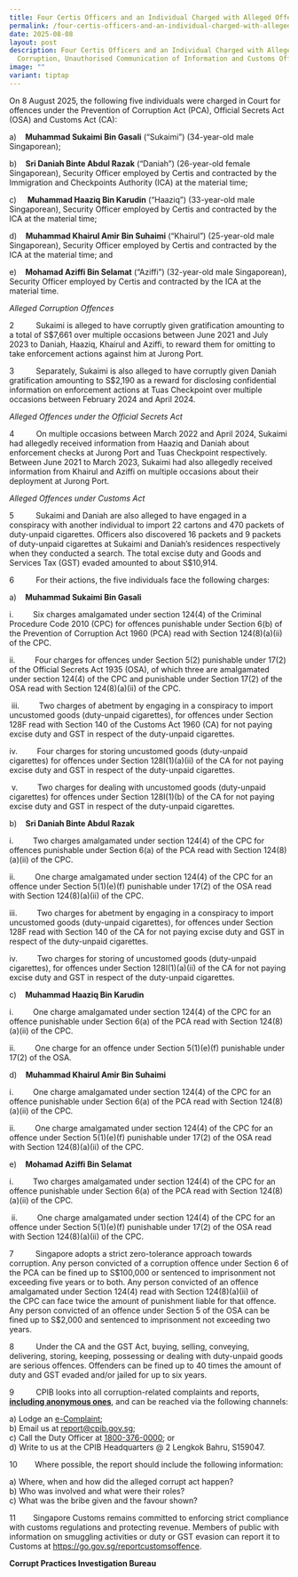 ```yaml
---
title: Four Certis Officers and an Individual Charged with Alleged Offences
permalink: /four-certis-officers-and-an-individual-charged-with-alleged-offences/
date: 2025-08-08
layout: post
description: Four Certis Officers and an Individual Charged with Alleged
  Corruption, Unauthorised Communication of Information and Customs Offences
image: ""
variant: tiptap
---
```

<p>On 8 August 2025, the following five individuals were charged in Court
for offences under the Prevention of Corruption Act (PCA), Official Secrets
Act (OSA) and Customs Act (CA):</p>
<p>a)&nbsp;&nbsp;&nbsp; <strong>Muhammad Sukaimi Bin Gasali</strong> (“Sukaimi”)
(34-year-old male Singaporean);</p>
<p>b)&nbsp;&nbsp;&nbsp; <strong>Sri Daniah Binte Abdul Razak</strong> (“Daniah”)
(26-year-old female Singaporean), Security Officer employed by Certis and
contracted by the Immigration and Checkpoints Authority (ICA) at the material
time;</p>
<p>c)&nbsp;&nbsp;&nbsp;&nbsp; <strong>Muhammad Haaziq Bin Karudin</strong> (“Haaziq”)
(33-year-old male Singaporean), Security Officer employed by Certis and
contracted by the ICA at the material time;</p>
<p>d)&nbsp;&nbsp;&nbsp; <strong>Muhammad Khairul Amir Bin Suhaimi</strong> (“Khairul”)
(25-year-old male Singaporean), Security Officer employed by Certis and
contracted by the ICA at the material time; and</p>
<p>e)&nbsp;&nbsp;&nbsp; <strong>Mohamad Aziffi Bin Selamat</strong> (“Aziffi”)
(32-year-old male Singaporean), Security Officer employed by Certis and
contracted by the ICA at the material time.</p>
<p><em>Alleged Corruption Offences</em>
</p>
<p>2&nbsp;&nbsp;&nbsp;&nbsp;&nbsp;&nbsp;&nbsp;&nbsp;&nbsp; Sukaimi is alleged
to have corruptly given gratification amounting to a total of S$7,661 over
multiple occasions between June 2021 and July 2023 to Daniah, Haaziq, Khairul
and Aziffi, to reward them for omitting to take enforcement actions against
him at Jurong Port.</p>
<p>3&nbsp;&nbsp;&nbsp;&nbsp;&nbsp;&nbsp;&nbsp;&nbsp;&nbsp; Separately, Sukaimi
is also alleged to have corruptly given Daniah gratification amounting
to S$2,190 as a reward for disclosing confidential information on enforcement
actions at Tuas Checkpoint over multiple occasions between February 2024
and April 2024.</p>
<p><em>Alleged Offences under the Official Secrets Act</em>
</p>
<p>4&nbsp;&nbsp;&nbsp;&nbsp;&nbsp;&nbsp;&nbsp;&nbsp;&nbsp; On multiple occasions
between March 2022 and April 2024, Sukaimi had allegedly received information
from Haaziq and Daniah about enforcement checks at Jurong Port and Tuas
Checkpoint respectively. Between June 2021 to March 2023, Sukaimi had also
allegedly received information from Khairul and Aziffi on multiple occasions
about their deployment at Jurong Port.</p>
<p><em>Alleged Offences under Customs Act</em>
</p>
<p>5&nbsp;&nbsp;&nbsp;&nbsp;&nbsp;&nbsp;&nbsp;&nbsp;&nbsp; Sukaimi and Daniah
are also alleged to have engaged in a conspiracy with another individual
to import 22 cartons and 470 packets of duty-unpaid cigarettes. Officers
also discovered 16 packets and 9 packets of duty-unpaid cigarettes at Sukaimi
and Daniah’s residences respectively when they conducted a search. The
total excise duty and Goods and Services Tax (GST) evaded amounted to about
S$10,914.</p>
<p>6&nbsp;&nbsp;&nbsp;&nbsp;&nbsp;&nbsp;&nbsp;&nbsp;&nbsp; For their actions,
the five individuals face the following charges:</p>
<p>a)&nbsp;&nbsp;&nbsp; <strong>Muhammad Sukaimi Bin Gasali</strong>
</p>
<p>i.&nbsp;&nbsp;&nbsp;&nbsp;&nbsp;&nbsp;&nbsp;&nbsp; Six charges amalgamated
under section 124(4) of the Criminal Procedure Code 2010 (CPC) for offences
punishable under Section 6(b) of the&nbsp;Prevention of Corruption Act
1960&nbsp;(PCA) read with Section 124(8)(a)(ii) of the<em> </em>CPC.&nbsp;</p>
<p>ii.&nbsp;&nbsp;&nbsp;&nbsp;&nbsp;&nbsp;&nbsp;&nbsp; Four charges for offences
under Section 5(2) punishable under 17(2) of the Official Secrets Act 1935
(OSA), of which three are amalgamated under section 124(4) of the CPC<em> </em>and
punishable under Section 17(2) of the OSA<em> </em>read with Section 124(8)(a)(ii)
of the CPC.</p>
<p>&nbsp;iii.&nbsp;&nbsp;&nbsp;&nbsp;&nbsp;&nbsp;&nbsp;&nbsp; Two charges
of abetment by engaging in a conspiracy to import uncustomed goods (duty-unpaid
cigarettes), for offences under Section 128F read with Section 140 of the
Customs Act 1960 (CA) for not paying excise duty and GST in respect of
the duty-unpaid cigarettes.</p>
<p>iv.&nbsp;&nbsp;&nbsp;&nbsp;&nbsp;&nbsp;&nbsp;&nbsp; Four charges for storing
uncustomed goods (duty-unpaid cigarettes) for offences under Section 128I(1)(a)(ii)
of the CA for not paying excise duty and GST in respect of the duty-unpaid
cigarettes.</p>
<p>&nbsp;v.&nbsp;&nbsp;&nbsp;&nbsp;&nbsp;&nbsp;&nbsp;&nbsp; Two charges for
dealing with uncustomed goods (duty-unpaid cigarettes) for offences under
Section 128I(1)(b) of the CA for not paying excise duty and GST in respect
of the duty-unpaid cigarettes.</p>
<p>b)&nbsp;&nbsp;&nbsp; <strong>Sri Daniah Binte Abdul Razak</strong>
</p>
<p>i.&nbsp;&nbsp;&nbsp;&nbsp;&nbsp;&nbsp;&nbsp;&nbsp; Two charges amalgamated
under section 124(4) of the CPC<em> </em>for offences<em> </em>punishable
under Section 6(a) of the&nbsp;PCA&nbsp;read with Section 124(8)(a)(ii)
of the<em> </em>CPC.</p>
<p>ii.&nbsp;&nbsp;&nbsp;&nbsp;&nbsp;&nbsp;&nbsp;&nbsp; One charge amalgamated
under section 124(4) of the CPC<em> </em>for an offence under Section 5(1)(e)(f)
punishable under 17(2) of the OSA read with Section 124(8)(a)(ii) of the&nbsp;CPC.</p>
<p>iii.&nbsp;&nbsp;&nbsp;&nbsp;&nbsp;&nbsp;&nbsp;&nbsp; Two charges for abetment
by engaging in a conspiracy to import uncustomed goods (duty-unpaid cigarettes),
for offences under Section 128F read with Section 140 of the CA for not
paying excise duty and GST in respect of the duty-unpaid cigarettes.</p>
<p>iv.&nbsp;&nbsp;&nbsp;&nbsp;&nbsp;&nbsp;&nbsp;&nbsp; Two charges for storing
of uncustomed goods (duty-unpaid cigarettes), for offences under Section
128I(1)(a)(ii) of the CA for not paying excise duty and GST in respect
of the duty-unpaid cigarettes.</p>
<p>c)&nbsp;&nbsp;&nbsp; <strong>Muhammad Haaziq Bin Karudin</strong>
</p>
<p>i.&nbsp;&nbsp;&nbsp;&nbsp;&nbsp;&nbsp;&nbsp;&nbsp; One charge amalgamated
under section 124(4) of the CPC<em> </em>for an offence<em> </em>punishable
under Section 6(a) of the&nbsp;PCA<em> </em>read with Section 124(8)(a)(ii)
of the<em> </em>CPC.</p>
<p>ii.&nbsp;&nbsp;&nbsp;&nbsp;&nbsp;&nbsp;&nbsp;&nbsp; One charge for an
offence under Section 5(1)(e)(f) punishable under 17(2) of the OSA.</p>
<p>d)&nbsp;&nbsp;&nbsp; <strong>Muhammad Khairul Amir Bin Suhaimi</strong>
</p>
<p>i.&nbsp;&nbsp;&nbsp;&nbsp;&nbsp;&nbsp;&nbsp;&nbsp; One charge amalgamated
under section 124(4) of the CPC<em> </em>for an offence punishable under
Section 6(a) of the&nbsp;PCA&nbsp;read with Section 124(8)(a)(ii) of the&nbsp;CPC<em>.</em>
</p>
<p>ii.&nbsp;&nbsp;&nbsp;&nbsp;&nbsp;&nbsp;&nbsp;&nbsp; One charge amalgamated
under section 124(4) of the CPC<em> </em>for an offence under Section 5(1)(e)(f)
punishable under 17(2) of the OSA read with Section 124(8)(a)(ii) of the&nbsp;CPC.</p>
<p>e)&nbsp;&nbsp;&nbsp; <strong>Mohamad Aziffi Bin Selamat</strong>
</p>
<p>i.&nbsp;&nbsp;&nbsp;&nbsp;&nbsp;&nbsp;&nbsp;&nbsp; Two charges amalgamated
under section 124(4) of the CPC<em> </em>for an offence punishable under
Section 6(a) of the&nbsp;PCA&nbsp;read with Section 124(8)(a)(ii) of the&nbsp;CPC<em>.</em>
</p>
<p>&nbsp;ii.&nbsp;&nbsp;&nbsp;&nbsp;&nbsp;&nbsp;&nbsp;&nbsp; One charge amalgamated
under section 124(4) of the CPC for an offence under Section 5(1)(e)(f)
punishable under 17(2) of the OSA read with Section 124(8)(a)(ii) of the&nbsp;CPC.</p>
<p>7&nbsp;&nbsp;&nbsp;&nbsp;&nbsp;&nbsp;&nbsp;&nbsp;&nbsp; Singapore adopts
a strict zero-tolerance approach towards corruption. Any person convicted
of a corruption offence under Section 6 of the PCA<em> </em>can be fined
up to S$100,000 or sentenced to imprisonment not exceeding five years or
to both. Any person convicted of an offence amalgamated under Section 124(4)
read with Section 124(8)(a)(ii) of the&nbsp;CPC&nbsp;can face twice the
amount of punishment liable for that offence. Any person convicted of an
offence under Section 5 of the OSA can be fined up to S$2,000 and sentenced
to imprisonment not exceeding two years.</p>
<p>8&nbsp;&nbsp;&nbsp;&nbsp;&nbsp;&nbsp;&nbsp;&nbsp;&nbsp; Under the CA and
the GST Act, buying, selling, conveying, delivering, storing, keeping,
possessing or dealing with duty-unpaid goods are serious offences. Offenders
can be fined up to 40 times the amount of duty and GST evaded and/or jailed
for up to six years.</p>
<p>9&nbsp;&nbsp;&nbsp;&nbsp;&nbsp;&nbsp;&nbsp;&nbsp;&nbsp; CPIB looks into
all corruption-related complaints and reports, <strong><u>including anonymous ones</u></strong>,
and can be reached via the following channels:</p>
<p>a) Lodge an <a href="https://www.cpib.gov.sg/e-services/e-complaint-for-corrupt-conduct/" rel="noopener nofollow" target="_blank"><u>e-Complaint</u></a>;
<br>b) Email us at <a href="mailto:report@cpib.gov.sg" rel="noopener noreferrer nofollow" target="_blank"><u>report@cpib.gov.sg</u></a>;&nbsp;
<br>c) Call the Duty Officer at <a href="tel:1800-376-0000" rel="noopener noreferrer nofollow" target="_blank"><u>1800-376-0000</u></a>; or
<br>d) Write to us at the CPIB Headquarters @ 2 Lengkok Bahru, S159047.</p>
<p>10&nbsp;&nbsp;&nbsp;&nbsp;&nbsp;&nbsp;&nbsp; Where possible, the report
should include the following information:</p>
<p>a) Where, when and how did the alleged corrupt act happen?
<br>b) Who was involved and what were their roles?
<br>c) What was the bribe given and the favour shown?</p>
<p>11&nbsp;&nbsp;&nbsp;&nbsp;&nbsp;&nbsp;&nbsp; Singapore Customs remains
committed to enforcing strict compliance with customs regulations and protecting
revenue. Members of public with information on smuggling activities or
duty or GST evasion can report it to Customs at <a href="https://go.gov.sg/reportcustomsoffence" rel="noopener noreferrer nofollow" target="_blank">https://go.gov.sg/reportcustomsoffence</a>.</p>
<p><strong>Corrupt Practices Investigation Bureau</strong>
<br>
</p>